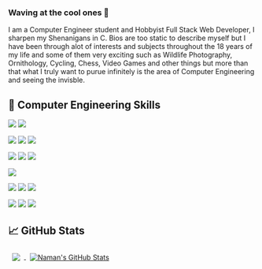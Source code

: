 <!--
**namanthanki/namanthanki** is a ✨ _special_ ✨ repository because its `README.md` (this file) appears on your GitHub profile.

Here are some ideas to get you started:

- 🔭 I’m currently working on ...
- 🌱 I’m currently learning ...
- 👯 I’m looking to collaborate on ...
- 🤔 I’m looking for help with ...
- 💬 Ask me about ...
- 📫 How to reach me: ...
- 😄 Pronouns: ...
- ⚡ Fun fact: ...
-->
### Waving at the cool ones 👋
I am a Computer Engineer student and Hobbyist Full Stack Web Developer, I sharpen my Shenanigans in C. Bios are too static to describe myself but I have been through alot of interests and subjects throughout the 18 years of my life and some of them very exciting such as Wildlife Photography, Ornithology, Cycling, Chess, Video Games and other things but more than that what I truly want to purue infinitely is the area of Computer Engineering and seeing the invisble. 

## 💼 Computer Engineering Skills

![](https://img.shields.io/badge/Systems-C-informational?style=flat&logo=c&logoColor=white&color=6831e0)
![](https://img.shields.io/badge/Systems-C++-informational?style=flat&logo=c%2B%2B&logoColor=white&color=6831e0)
<br>

![](https://img.shields.io/badge/Script-JavaScript-informational?style=flat&logo=javascript&logoColor=white&color=6831e0)
![](https://img.shields.io/badge/Script-NodeJS-informational?style=flat&logo=node.js&logoColor=white&color=6831e0)
![](https://img.shields.io/badge/Script-PHP-informational?style=flat&logo=php&logoColor=white&color=6831e0)
<br>

![](https://img.shields.io/badge/Framework-React-informational?style=flat&logo=react&logoColor=white&color=6831e0)
![](https://img.shields.io/badge/Framework-Express-informational?style=flat&logo=express&logoColor=white&color=6831e0)
![](https://img.shields.io/badge/Framework-.NET-informational?style=flat&logo=dotnet&logoColor=white&color=6831e0)
<br>

![](https://img.shields.io/badge/App-Java-informational?style=flat&logo=java&logoColor=white&color=6831e0)
<br>

![](https://img.shields.io/badge/DB-MongoDB-informational?style=flat&logo=mongodb&logoColor=white&color=6831e0)
![](https://img.shields.io/badge/DB-MySQL-informational?style=flat&logo=mysql&logoColor=white&color=6831e0)
![](https://img.shields.io/badge/DB-Oracle-informational?style=flat&logo=oracle&logoColor=white&color=6831e0)
<br>

![](https://img.shields.io/badge/Style-CSS-informational?style=flat&logo=css3&logoColor=white&color=6831e0)
![](https://img.shields.io/badge/Style-Bootstrap-informational?style=flat&logo=bootstrap&logoColor=white&color=6831e0)
![](https://img.shields.io/badge/Style-materialUI-informational?style=flat&logo=material-ui&logoColor=white&color=6831e0)

## 📈 GitHub Stats

<a href="https://github.com/namanthanki">
  <img align="center" style="margin:0.5rem" src="https://github-readme-stats.vercel.app/api/top-langs/?username=namanthanki&hide=html,css&title_color=6c9ff4&text_color=35aea1&icon_color=be90f2&bg_color=1b1a26" />
</a>

<a href="https://github.com/namanthanki">
  <img align="center" style="margin:0.5rem" src="https://github-readme-stats.vercel.app/api?username=namanthanki&show_icons=true&theme=tokyonight&line_height=27&count_private=true" alt="Naman's GitHub Stats" />
</a>

<!-- 
[![Naman's GitHub stats](https://github-readme-stats.vercel.app/api?username=namanthanki&show_icons=true&theme=tokyonight)](https://github.com/namanthanki/github-readme-stats)
[![Most Used Languages](https://github-readme-stats.vercel.app/api/top-langs/?username=namanthanki&layout=compact)](https://github.com/namanthanki/github-readme-stats) 
-->
